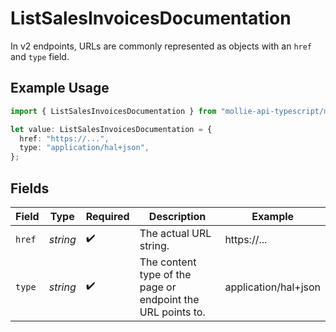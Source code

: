 # ListSalesInvoicesDocumentation

In v2 endpoints, URLs are commonly represented as objects with an `href` and `type` field.

## Example Usage

```typescript
import { ListSalesInvoicesDocumentation } from "mollie-api-typescript/models/operations";

let value: ListSalesInvoicesDocumentation = {
  href: "https://...",
  type: "application/hal+json",
};
```

## Fields

| Field                                                       | Type                                                        | Required                                                    | Description                                                 | Example                                                     |
| ----------------------------------------------------------- | ----------------------------------------------------------- | ----------------------------------------------------------- | ----------------------------------------------------------- | ----------------------------------------------------------- |
| `href`                                                      | *string*                                                    | :heavy_check_mark:                                          | The actual URL string.                                      | https://...                                                 |
| `type`                                                      | *string*                                                    | :heavy_check_mark:                                          | The content type of the page or endpoint the URL points to. | application/hal+json                                        |